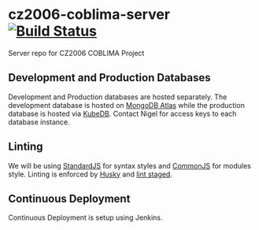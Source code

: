 # cz2006-coblima-server [![Build Status](http://35.240.188.10:8080/buildStatus/icon?job=coblima-server)](http://34.87.46.94:8080/job/coblima-server/)

Server repo for CZ2006 COBLIMA Project

## Development and Production Databases

Development and Production databases are hosted separately. The development database is hosted on [MongoDB Atlas](https://www.mongodb.com/cloud/atlas) while the production database is hosted via [KubeDB](https://kubedb.com/). Contact Nigel for access keys to each database instance.

## Linting

We will be using [StandardJS](https://standardjs.com/) for syntax styles and [CommonJS](https://requirejs.org/docs/commonjs.html) for modules style. Linting is enforced by [Husky](https://github.com/typicode/husky) and [lint staged](https://github.com/okonet/lint-staged).

## Continuous Deployment

Continuous Deployment is setup using Jenkins.
